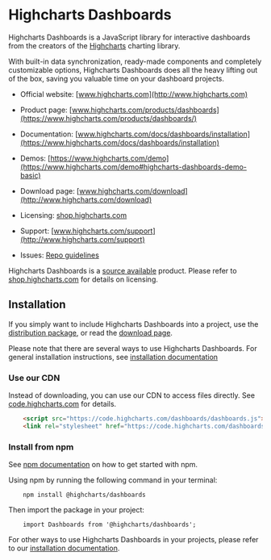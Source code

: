 # Highcharts Dashboards

Highcharts Dashboards is a JavaScript library for interactive dashboards from the creators of the [Highcharts](https://github.com/highcharts/highcharts) charting library.

With built-in data synchronization, ready-made components and completely customizable options, Highcharts Dashboards does all the heavy lifting out of the box, saving you valuable time on your dashboard projects.

- Official website: [www.highcharts.com](http://www.highcharts.com)
- Product page: [www.highcharts.com/products/dashboards](https://www.highcharts.com/products/dashboards/)
- Documentation: [www.highcharts.com/docs/dashboards/installation](https://www.highcharts.com/docs/dashboards/installation)
- Demos: [https://www.highcharts.com/demo](https://www.highcharts.com/demo#highcharts-dashboards-demo-basic)
- Download page: [www.highcharts.com/download](http://www.highcharts.com/download)

- Licensing: [shop.highcharts.com](https://shop.highcharts.com/)
- Support: [www.highcharts.com/support](http://www.highcharts.com/support)
- Issues: [Repo guidelines](/repo-guidelines.md)

Highcharts Dashboards is a [source available](https://en.wikipedia.org/wiki/Source-available_software) product. Please refer to [shop.highcharts.com](https://shop.highcharts.com/) for details on licensing.

## Installation

If you simply want to include Highcharts Dashboards into a project, use the [distribution package](https://www.npmjs.com/package/@highcharts/dashboards), or read the [download page](http://www.highcharts.com/download).

Please note that there are several ways to use Highcharts Dashboards. For general installation instructions, see [installation documentation](https://highcharts.com/docs/dashboards/installation)

### Use our CDN

Instead of downloading, you can use our CDN to access files directly. See [code.highcharts.com](https://code.highcharts.com) for details.

```HTML
    <script src="https://code.highcharts.com/dashboards/dashboards.js"></script>
    <link rel="stylesheet" href="https://code.highcharts.com/dashboards/css/dashboards.css">
```

### Install from npm

See [npm documentation](https://docs.npmjs.com/) on how to get started with npm.

Using npm by running the following command in your terminal:

```Shell
    npm install @highcharts/dashboards
```

Then import the package in your project:

```JS
    import Dashboards from '@highcharts/dashboards';
```

For other ways to use Highcharts Dashboards in your projects, please refer to our [installation documentation](https://highcharts.com/docs/dashboards/installation).
